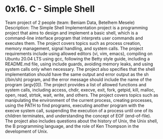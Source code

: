 # 0x16. C - Simple Shell
 Team project of 2 people (team: Beniam Data, Betelhem Mesele)
Description:
The Simple Shell Implementation project is a programming project that aims to design and implement a basic shell, which is a command-line interface program that interprets user commands and executes them. The project covers topics such as process creation, memory management, signal handling, and system calls. The project requirements include using allowed editors (vi, vim, emacs), compiling on Ubuntu 20.04 LTS using gcc, following the Betty style guide, including a README.md file, using include guards, avoiding memory leaks, and using system calls only when necessary. The project also specifies that the shell implementation should have the same output and error output as the sh (/bin/sh) program, and the error message should include the name of the program (argv[0]). The project provides a list of allowed functions and system calls, including access, chdir, execve, exit, fork, getpid, kill, malloc, open, read, strtok, wait, write, and others. The project covers topics such as manipulating the environment of the current process, creating processes, using the PATH to find programs, executing another program with the execve system call, suspending the execution of a process until one of its children terminates, and understanding the concept of EOF (end-of-file). The project also includes questions about the history of Unix, the Unix shell, the B programming language, and the role of Ken Thompson in the development of Unix.



